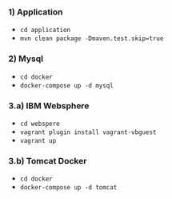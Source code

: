 ### 1) Application

* ```cd application```
* ```mvn clean package -Dmaven.test.skip=true```

### 2) Mysql

* ```cd docker```
* ```docker-compose up -d mysql```

### 3.a) IBM Websphere

* ```cd webspere```
* ```vagrant plugin install vagrant-vbguest```
* ```vagrant up```

### 3.b) Tomcat Docker

* ```cd docker```
* ```docker-compose up -d tomcat```